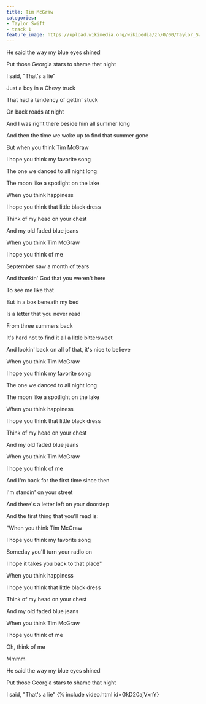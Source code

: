 ```yaml
---
title: Tim McGraw
categories:
- Taylor Swift
- track 1
feature_image: https://upload.wikimedia.org/wikipedia/zh/0/00/Taylor_Swift_album.jpg
--- 
```

He said the way my blue eyes shined

Put those Georgia stars to shame that night

I said, "That's a lie"

Just a boy in a Chevy truck

That had a tendency of gettin' stuck

On back roads at night

And I was right there beside him all summer long

And then the time we woke up to find that summer gone

But when you think Tim McGraw

I hope you think my favorite song

The one we danced to all night long

The moon like a spotlight on the lake

When you think happiness

I hope you think that little black dress

Think of my head on your chest

And my old faded blue jeans

When you think Tim McGraw

I hope you think of me

September saw a month of tears

And thankin' God that you weren't here

To see me like that

But in a box beneath my bed

Is a letter that you never read

From three summers back

It's hard not to find it all a little bittersweet

And lookin' back on all of that, it's nice to believe

When you think Tim McGraw

I hope you think my favorite song

The one we danced to all night long

The moon like a spotlight on the lake

When you think happiness

I hope you think that little black dress

Think of my head on your chest

And my old faded blue jeans

When you think Tim McGraw

I hope you think of me

And I'm back for the first time since then

I'm standin' on your street

And there's a letter left on your doorstep

And the first thing that you'll read is:

"When you think Tim McGraw

I hope you think my favorite song

Someday you'll turn your radio on

I hope it takes you back to that place"

When you think happiness

I hope you think that little black dress

Think of my head on your chest

And my old faded blue jeans

When you think Tim McGraw

I hope you think of me

Oh, think of me

Mmmm

He said the way my blue eyes shined

Put those Georgia stars to shame that night

I said, "That's a lie"
{% include video.html id=GkD20ajVxnY}